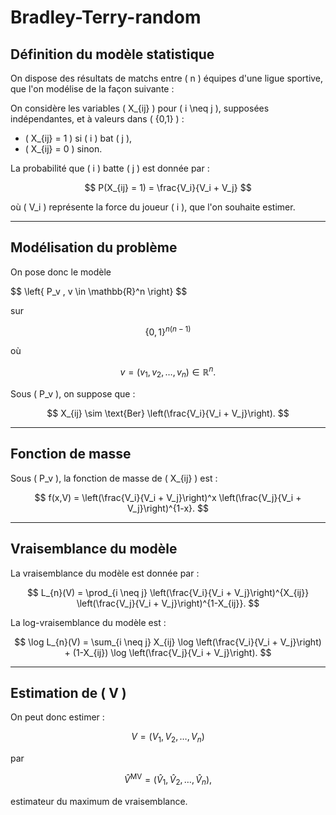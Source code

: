 # Bradley-Terry-random

## Définition du modèle statistique

On dispose des résultats de matchs entre \( n \) équipes d'une ligue sportive, que l'on modélise de la façon suivante :

On considère les variables \( X_{ij} \) pour \( i \neq j \), supposées indépendantes, et à valeurs dans \( \{0,1\} \) :

- \( X_{ij} = 1 \) si \( i \) bat \( j \),
- \( X_{ij} = 0 \) sinon.

La probabilité que \( i \) batte \( j \) est donnée par :

$$
P(X_{ij} = 1) = \frac{V_i}{V_i + V_j}
$$

où \( V_i \) représente la force du joueur \( i \), que l'on souhaite estimer.

---

## **Modélisation du problème**  

On pose donc le modèle  

$$
\left{ P_v , v \in \mathbb{R}^n \right\}
$$  

sur  

$$
\left\{ 0,1 \right\}^{n(n-1)}
$$  

où  

$$
v = (v_1, v_2, \dots, v_n) \in \mathbb{R}^n.
$$

Sous \( P_v \), on suppose que :

$$
X_{ij} \sim \text{Ber} \left(\frac{V_i}{V_i + V_j}\right).
$$

---

## **Fonction de masse**  

Sous \( P_v \), la fonction de masse de \( X_{ij} \) est :

$$
f(x,V) = \left(\frac{V_i}{V_i + V_j}\right)^x \left(\frac{V_j}{V_i + V_j}\right)^{1-x}.
$$

---

## **Vraisemblance du modèle**  

La vraisemblance du modèle est donnée par :

$$
L_{n}(V) = \prod_{i \neq j} \left(\frac{V_i}{V_i + V_j}\right)^{X_{ij}} \left(\frac{V_j}{V_i + V_j}\right)^{1-X_{ij}}.
$$

La log-vraisemblance du modèle est :

$$
\log L_{n}(V) = \sum_{i \neq j} X_{ij} \log \left(\frac{V_i}{V_i + V_j}\right) + (1-X_{ij}) \log \left(\frac{V_j}{V_i + V_j}\right).
$$

---

## **Estimation de \( V \)**  

On peut donc estimer :

$$
V = (V_1, V_2, \dots, V_n)
$$  

par  

$$
\hat{V}^{\text{MV}} = (\hat{V}_1, \hat{V}_2, \dots, \hat{V}_n),
$$  

estimateur du maximum de vraisemblance.

